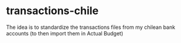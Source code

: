 # transactions-chile
The idea is to standardize the transactions files from my chilean bank accounts (to then import them in Actual Budget)

